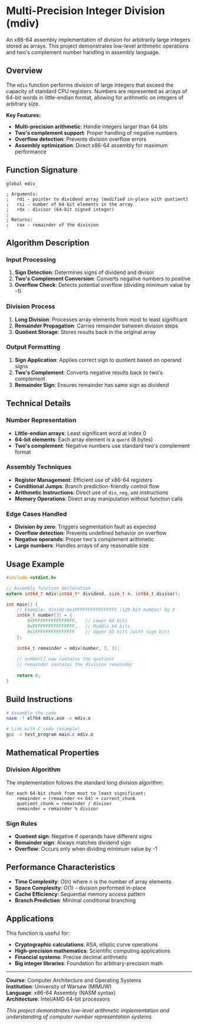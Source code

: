 # Multi-Precision Integer Division (mdiv)

An x86-64 assembly implementation of division for arbitrarily large integers stored as arrays. This project demonstrates low-level arithmetic operations and two's complement number handling in assembly language.

## Overview

The `mdiv` function performs division of large integers that exceed the capacity of standard CPU registers. Numbers are represented as arrays of 64-bit words in little-endian format, allowing for arithmetic on integers of arbitrary size.

**Key Features:**
- **Multi-precision arithmetic**: Handle integers larger than 64 bits
- **Two's complement support**: Proper handling of negative numbers
- **Overflow detection**: Prevents division overflow errors
- **Assembly optimization**: Direct x86-64 assembly for maximum performance

## Function Signature

```assembly
global mdiv

; Arguments:
;   rdi - pointer to dividend array (modified in-place with quotient)
;   rsi - number of 64-bit elements in the array
;   rdx - divisor (64-bit signed integer)
;
; Returns:
;   rax - remainder of the division
```

## Algorithm Description

### Input Processing
1. **Sign Detection**: Determines signs of dividend and divisor
2. **Two's Complement Conversion**: Converts negative numbers to positive
3. **Overflow Check**: Detects potential overflow (dividing minimum value by -1)

### Division Process
1. **Long Division**: Processes array elements from most to least significant
2. **Remainder Propagation**: Carries remainder between division steps
3. **Quotient Storage**: Stores results back in the original array

### Output Formatting
1. **Sign Application**: Applies correct sign to quotient based on operand signs
2. **Two's Complement**: Converts negative results back to two's complement
3. **Remainder Sign**: Ensures remainder has same sign as dividend

## Technical Details

### Number Representation
- **Little-endian arrays**: Least significant word at index 0
- **64-bit elements**: Each array element is a `qword` (8 bytes)
- **Two's complement**: Negative numbers use standard two's complement format

### Assembly Techniques
- **Register Management**: Efficient use of x86-64 registers
- **Conditional Jumps**: Branch prediction-friendly control flow
- **Arithmetic Instructions**: Direct use of `div`, `neg`, `add` instructions
- **Memory Operations**: Direct array manipulation without function calls

### Edge Cases Handled
- **Division by zero**: Triggers segmentation fault as expected
- **Overflow detection**: Prevents undefined behavior on overflow
- **Negative operands**: Proper two's complement arithmetic
- **Large numbers**: Handles arrays of any reasonable size

## Usage Example

```c
#include <stdint.h>

// Assembly function declaration
extern int64_t mdiv(int64_t* dividend, size_t n, int64_t divisor);

int main() {
    // Example: divide 0x1FFFFFFFFFFFFFFFF (129-bit number) by 3
    int64_t number[3] = {
        0xFFFFFFFFFFFFFFFF,   // Lower 64 bits
        0xFFFFFFFFFFFFFFFF,   // Middle 64 bits  
        0x1FFFFFFFFFFFFFFF    // Upper 65 bits (with sign bit)
    };
    
    int64_t remainder = mdiv(number, 3, 3);
    
    // number[] now contains the quotient
    // remainder contains the division remainder
    
    return 0;
}
```

## Build Instructions

```bash
# Assemble the code
nasm -f elf64 mdiv.asm -o mdiv.o

# Link with C code (example)
gcc -o test_program main.c mdiv.o
```

## Mathematical Properties

### Division Algorithm
The implementation follows the standard long division algorithm:
```
For each 64-bit chunk from most to least significant:
    remainder = (remainder << 64) + current_chunk
    quotient_chunk = remainder / divisor  
    remainder = remainder % divisor
```

### Sign Rules
- **Quotient sign**: Negative if operands have different signs
- **Remainder sign**: Always matches dividend sign
- **Overflow**: Occurs only when dividing minimum value by -1

## Performance Characteristics

- **Time Complexity**: O(n) where n is the number of array elements
- **Space Complexity**: O(1) - division performed in-place
- **Cache Efficiency**: Sequential memory access pattern
- **Branch Prediction**: Minimal conditional branching

## Applications

This function is useful for:
- **Cryptographic calculations**: RSA, elliptic curve operations
- **High-precision mathematics**: Scientific computing applications  
- **Financial systems**: Precise decimal arithmetic
- **Big integer libraries**: Foundation for arbitrary-precision math

---

**Course**: Computer Architecture and Operating Systems  
**Institution**: University of Warsaw (MIMUW)  
**Language**: x86-64 Assembly (NASM syntax)  
**Architecture**: Intel/AMD 64-bit processors

*This project demonstrates low-level arithmetic implementation and understanding of computer number representation systems.*
